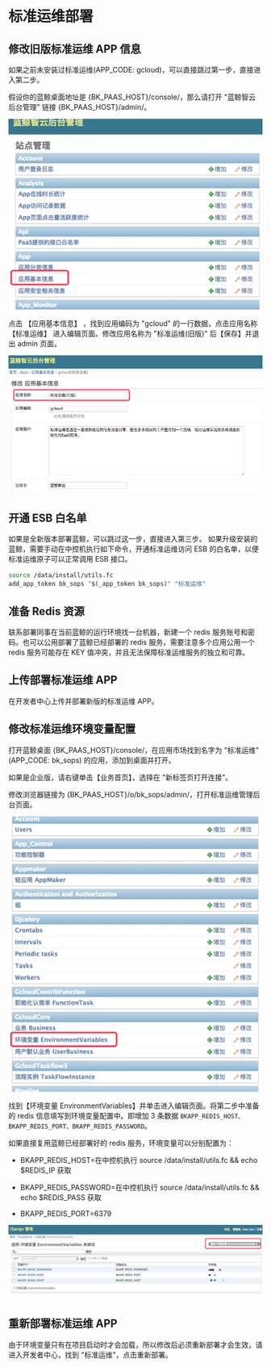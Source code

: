 # 标准运维部署

## 修改旧版标准运维 APP 信息

如果之前未安装过标准运维(APP_CODE: gcloud)，可以直接跳过第一步，直接进入第二步。

假设你的蓝鲸桌面地址是 {BK_PAAS_HOST}/console/，那么请打开 "蓝鲸智云后台管理" 链接 {BK_PAAS_HOST}/admin/。

![-w2020](../../assets/11.png)

点击 【应用基本信息】 ，找到应用编码为 "gcloud" 的一行数据，点击应用名称 【标准运维】 进入编辑页面。修改应用名称为 "标准运维(旧版)" 后【保存】并退出 admin 页面。

![-w2020](../../assets/22.png)

## 开通 ESB 白名单

如果是全新版本部署蓝鲸，可以跳过这一步，直接进入第三步。
如果升级安装的蓝鲸，需要手动在中控机执行如下命令，开通标准运维访问 ESB 的白名单，以便标准运维原子可以正常调用 ESB 接口。

```bash
source /data/install/utils.fc
add_app_token bk_sops "$(_app_token bk_sops)" "标准运维"
```

## 准备 Redis 资源

联系部署同事在当前蓝鲸的运行环境找一台机器，新建一个 redis 服务账号和密码。也可以公用部署了蓝鲸已经部署的 redis 服务，需要注意多个应用公用一个 redis 服务可能存在 KEY 值冲突，并且无法保障标准运维服务的独立和可靠。

## 上传部署标准运维 APP

在开发者中心上传并部署新版的标准运维 APP。

## 修改标准运维环境变量配置

打开蓝鲸桌面 {BK_PAAS_HOST}/console/，在应用市场找到名字为 "标准运维" (APP_CODE: bk_sops) 的应用，添加到桌面并打开。

如果是企业版，请右键单击【业务首页】，选择在 "新标签页打开连接"。

修改浏览器链接为 {BK_PAAS_HOST}/o/bk_sops/admin/，打开标准运维管理后台页面。

![-w2020](../../assets/33.png)

找到【环境变量 EnvironmentVariables】并单击进入编辑页面。将第二步中准备的 redis 信息填写到环境变量配置中。即增加 3 条数据 `BKAPP_REDIS_HOST、BKAPP_REDIS_PORT、BKAPP_REDIS_PASSWORD`。

如果直接复用蓝鲸已经部署好的 redis 服务，环境变量可以分别配置为：
- BKAPP_REDIS_HOST=在中控机执行 source /data/install/utils.fc && echo $REDIS_IP 获取

- BKAPP_REDIS_PASSWORD=在中控机执行 source /data/install/utils.fc && echo $REDIS_PASS 获取

- BKAPP_REDIS_PORT=6379

![-w2020](../../assets/44.png)

## 重新部署标准运维 APP

由于环境变量只有在项目启动时才会加载，所以修改后必须重新部署才会生效，请进入开发者中心，找到 "标准运维"，点击重新部署。
